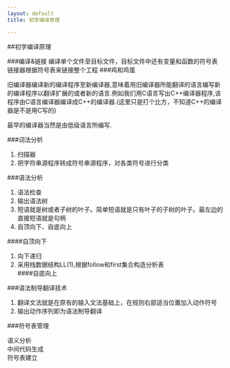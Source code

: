 ```yaml
---
layout: default
title: 初学编译原理

---
```


##初学编译原理

###编译&链接
编译单个文件至目标文件，目标文件中还有变量和函数的符号表  
链接器根据符号表来链接整个工程
###鸡和鸡蛋

旧编译器编译新的编译程序至新编译器,意味着用旧编译器所能翻译的语言编写新的编译程序以翻译扩展的或者新的语言.例如我们用C语言写出C++编译器程序,该程序由C语言编译器编译成C++的编译器.(这里只是打个比方，不知道C++的编译器是不是用C写的)      

最早的编译器当然是由低级语言所编写.

###词法分析  
1.	扫描器  
2.	把字符串源程序转成符号串源程序，对各类符号进行分类

###语法分析  
1. 语法检查  
2. 输出语法树  
3. 短语就是树或者子树的叶子。简单短语就是只有叶子的子树的叶子。最左边的直接短语就是句柄  
4. 自顶向下、自底向上  

####自顶向下
1. 向下递归  
2. 采用栈数据结构LL(1),根据follow和first集合构造分析表    
####自底向上

###语法制导翻译技术
1. 翻译文法就是在原有的输入文法基础上，在规则右部适当位置加入动作符号  
2. 输出动作序列即为语法制导翻译

###符号表管理


语义分析  
中间代码生成  
符号表建立